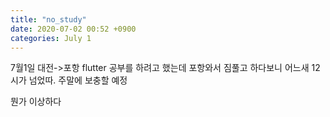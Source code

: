 ```yaml
---
title: "no_study"
date: 2020-07-02 00:52 +0900
categories: July 1
---
```

7월1일
대전->포항
flutter 공부를 하려고 했는데 포항와서 짐풀고 하다보니 어느새 12시가 넘었따.
주말에 보충할 예정


뭔가 이상하다
